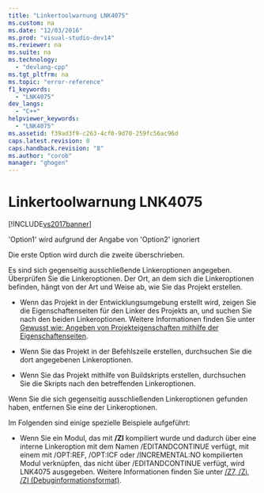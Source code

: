 ```yaml
---
title: "Linkertoolwarnung LNK4075"
ms.custom: na
ms.date: "12/03/2016"
ms.prod: "visual-studio-dev14"
ms.reviewer: na
ms.suite: na
ms.technology: 
  - "devlang-cpp"
ms.tgt_pltfrm: na
ms.topic: "error-reference"
f1_keywords: 
  - "LNK4075"
dev_langs: 
  - "C++"
helpviewer_keywords: 
  - "LNK4075"
ms.assetid: f39ad3f9-c263-4cf0-9d70-259fc56ac96d
caps.latest.revision: 8
caps.handback.revision: "8"
ms.author: "corob"
manager: "ghogen"
---
```

# Linkertoolwarnung LNK4075
[!INCLUDE[vs2017banner](../../assembler/inline/includes/vs2017banner.md)]

'Option1' wird aufgrund der Angabe von 'Option2' ignoriert  
  
 Die erste Option wird durch die zweite überschrieben.  
  
 Es sind sich gegenseitig ausschließende Linkeroptionen angegeben.  Überprüfen Sie die Linkeroptionen.  Der Ort, an dem sich die Linkeroptionen befinden, hängt von der Art und Weise ab, wie Sie das Projekt erstellen.  
  
-   Wenn das Projekt in der Entwicklungsumgebung erstellt wird, zeigen Sie die Eigenschaftenseiten für den Linker des Projekts an, und suchen Sie nach den beiden Linkeroptionen.  Weitere Informationen finden Sie unter [Gewusst wie: Angeben von Projekteigenschaften mithilfe der Eigenschaftenseiten](../../misc/how-to-specify-project-properties-with-property-pages.md).  
  
-   Wenn Sie das Projekt in der Befehlszeile erstellen, durchsuchen Sie die dort angegebenen Linkeroptionen.  
  
-   Wenn Sie das Projekt mithilfe von Buildskripts erstellen, durchsuchen Sie die Skripts nach den betreffenden Linkeroptionen.  
  
 Wenn Sie die sich gegenseitig ausschließenden Linkeroptionen gefunden haben, entfernen Sie eine der Linkeroptionen.  
  
 Im Folgenden sind einige spezielle Beispiele aufgeführt:  
  
-   Wenn Sie ein Modul, das mit **\/ZI** kompiliert wurde und dadurch über eine interne Linkeroption mit dem Namen \/EDITANDCONTINUE verfügt, mit einem mit \/OPT:REF, \/OPT:ICF oder \/INCREMENTAL:NO kompilierten Modul verknüpfen, das nicht über \/EDITANDCONTINUE verfügt, wird LNK4075 ausgegeben.  Weitere Informationen finden Sie unter [\/Z7, \/Zi, \/ZI \(Debuginformationsformat\)](../../build/reference/z7-zi-zi-debug-information-format.md).